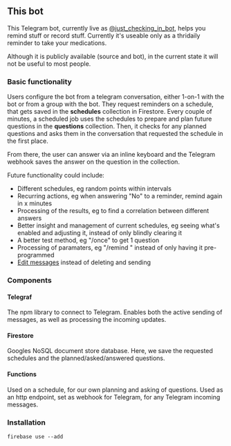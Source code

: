 ## This bot

This Telegram bot, currently live as
[@just_checking_in_bot](https://t.me/just_checking_in_bot), helps you remind
stuff or record stuff. Currently it's useable only as a thridaily reminder to
take your medications.

Although it is publicly available (source and bot), in the current state it will
not be useful to most people.

### Basic functionality

Users configure the bot from a telegram conversation, either 1-on-1 with the bot
or from a group with the bot. They request reminders on a schedule, that gets
saved in the **schedules** collection in Firestore. Every couple of minutes, a
scheduled job uses the schedules to prepare and plan future questions in the
**questions** collection. Then, it checks for any planned questions and asks
them in the conversation that requested the schedule in the first place.

From there, the user can answer via an inline keyboard and the Telegram webhook
saves the answer on the question in the collection.

Future functionality could include:

* Different schedules, eg random points within intervals
* Recurring actions, eg when answering "No" to a reminder, remind again in x
minutes
* Processing of the results, eg to find a correlation between different answers
* Better insight and management of current schedules, eg seeing what's enabled
and adjusting it, instead of only blindly clearing it
* A better test method, eg "/once" to get 1 question
* Processing of paramaters, eg "/remind <when> <what>" instead of only having it
pre-programmed
* [Edit messages](https://telegraf.js.org/classes/Telegram.html#editMessageText)
  instead of deleting and sending

### Components

#### Telegraf

The npm library to connect to Telegram. Enables both the active sending of
messages, as well as processing the incoming updates.

#### Firestore

Googles NoSQL document store database. Here, we save the requested schedules and
the planned/asked/answered questions.

#### Functions

Used on a schedule, for our own planning and asking of questions. Used as an
http endpoint, set as webhook for Telegram, for any Telegram incoming messages.

### Installation

`firebase use --add`

